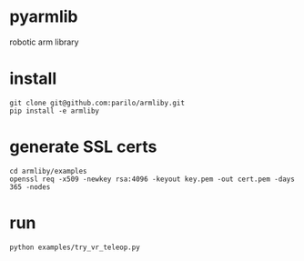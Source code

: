 # pyarmlib
robotic arm library

# install
```
git clone git@github.com:parilo/armliby.git
pip install -e armliby 
```

# generate SSL certs
```
cd armliby/examples
openssl req -x509 -newkey rsa:4096 -keyout key.pem -out cert.pem -days 365 -nodes
```

# run
```
python examples/try_vr_teleop.py
```
